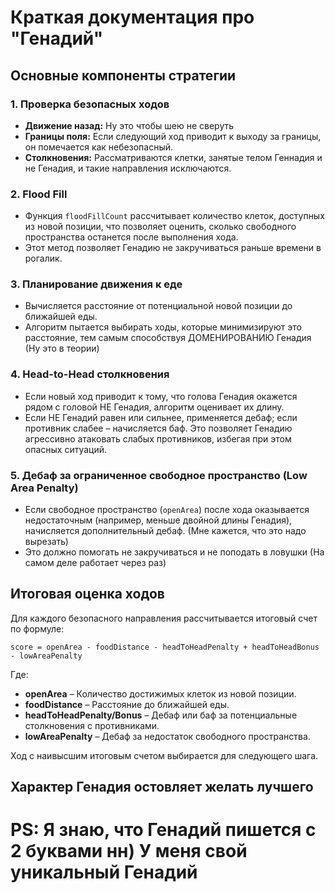 # Краткая документация про "Генадий"

## Основные компоненты стратегии

### 1. Проверка безопасных ходов
- **Движение назад:** Ну это чтобы шею не сверуть
- **Границы поля:** Если следующий ход приводит к выходу за границы, он помечается как небезопасный.
- **Столкновения:** Рассматриваются клетки, занятые телом Геннадия и не Генадия, и такие направления исключаются.

### 2. Flood Fill
- Функция `floodFillCount` рассчитывает количество клеток, доступных из новой позиции, что позволяет оценить, сколько свободного пространства останется после выполнения хода.
- Этот метод позволяет Генадию не закручиваться раньше времени в рогалик.
### 3. Планирование движения к еде
- Вычисляется расстояние от потенциальной новой позиции до ближайшей еды.
- Алгоритм пытается выбирать ходы, которые минимизируют это расстояние, тем самым способствуя ДОМЕНИРОВАНИЮ Генадия (Ну это в теории)

### 4. Head-to-Head столкновения
- Если новый ход приводит к тому, что голова Генадия окажется рядом с головой НЕ Генадия, алгоритм оценивает их длину.
- Если НЕ Генадий равен или сильнее, применяется дебаф; если противник слабее – начисляется баф. Это позволяет Генадию агрессивно атаковать слабых противников, избегая при этом опасных ситуаций.

### 5. Дебаф за ограниченное свободное пространство (Low Area Penalty)
- Если свободное пространство (`openArea`) после хода оказывается недостаточным (например, меньше двойной длины Генадия), начисляется дополнительный дебаф. (Мне кажется, что это надо вырезать)
- Это должно помогать не закручиваться и не поподать в ловушки (На самом деле работает через раз)

## Итоговая оценка ходов
Для каждого безопасного направления рассчитывается итоговый счет по формуле:

```
score = openArea - foodDistance - headToHeadPenalty + headToHeadBonus - lowAreaPenalty
```

Где:
- **openArea** – Количество достижимых клеток из новой позиции.
- **foodDistance** – Расстояние до ближайшей еды.
- **headToHeadPenalty/Bonus** – Дебаф или баф за потенциальные столкновения с противниками.
- **lowAreaPenalty** – Дебаф за недостаток свободного пространства.

Ход с наивысшим итоговым счетом выбирается для следующего шага.

## Характер Генадия остовляет желать лучшего
# PS: Я знаю, что Генадий пишется с 2 буквами нн) У меня свой уникальный Генадий